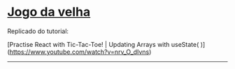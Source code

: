 # [Jogo da velha](./tic-tac-toe)

Replicado do tutorial:

[Practise React with Tic-Tac-Toe! | Updating Arrays with useState( )]
(https://www.youtube.com/watch?v=nrv_O_dIvns)

*******************